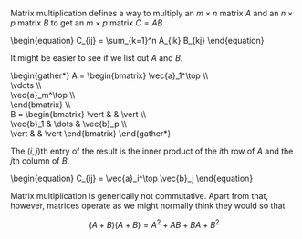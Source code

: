 Matrix multiplication defines a way to multiply an $m\times n$ matrix $A$ and an $n \times p$ matrix $B$ to get an $m \times p$ matrix $C=AB$

\begin{equation}
C\_{ij} = \sum_{k=1}^n A_{ik} B_{kj}
\end{equation}

It might be easier to see if we list out $A$ and $B$.

\begin{gather\*}
A = \begin{bmatrix}
    \vec{a}_1^\top \\\\\
    \vdots \\\\\
    \vec{a}_m^\top \\\\\
\end{bmatrix} \\\\\
B = \begin{bmatrix}
    \vert &  & \vert \\\\\
    \vec{b}_1   & \dots & \vec{b}_p   \\\\\
    \vert &  & \vert
\end{bmatrix}
\end{gather\*}

The $(i,j)$th entry of the result is the inner product of the $i$th row of $A$ and the $j$th column of $B$.

\begin{equation}
C\_{ij} =  \vec{a}_i^\top \vec{b}_j
\end{equation}

Matrix multiplication is generically not commutative. Apart from that, however, matrices operate as we might normally think they would so that

$$
(A+B)(A+B) = A^2 + AB + BA + B^2
$$